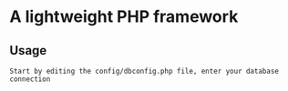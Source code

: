 # A lightweight PHP framework

## Usage

``
Start by editing the config/dbconfig.php file, enter your database connection
``
